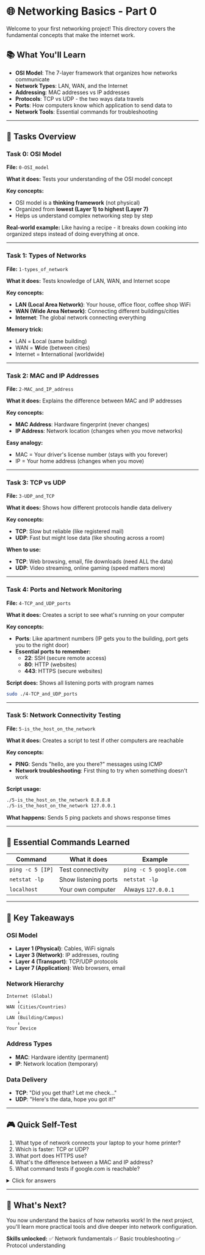 # 🌐 Networking Basics - Part 0

Welcome to your first networking project! This directory covers the fundamental concepts that make the internet work.

## 📚 What You'll Learn

- **OSI Model**: The 7-layer framework that organizes how networks communicate
- **Network Types**: LAN, WAN, and the Internet
- **Addressing**: MAC addresses vs IP addresses
- **Protocols**: TCP vs UDP - the two ways data travels
- **Ports**: How computers know which application to send data to
- **Network Tools**: Essential commands for troubleshooting

---

## 🎯 Tasks Overview

### Task 0: OSI Model
**File:** `0-OSI_model`

**What it does:** Tests your understanding of the OSI model concept

**Key concepts:**
- OSI model is a **thinking framework** (not physical)
- Organized from **lowest (Layer 1) to highest (Layer 7)**
- Helps us understand complex networking step by step

**Real-world example:** Like having a recipe - it breaks down cooking into organized steps instead of doing everything at once.

---

### Task 1: Types of Networks
**File:** `1-types_of_network`

**What it does:** Tests knowledge of LAN, WAN, and Internet scope

**Key concepts:**
- **LAN (Local Area Network)**: Your house, office floor, coffee shop WiFi
- **WAN (Wide Area Network)**: Connecting different buildings/cities
- **Internet**: The global network connecting everything

**Memory trick:**
- LAN = **L**ocal (same building)
- WAN = **W**ide (between cities)
- Internet = **I**nternational (worldwide)

---

### Task 2: MAC and IP Addresses
**File:** `2-MAC_and_IP_address`

**What it does:** Explains the difference between MAC and IP addresses

**Key concepts:**
- **MAC Address**: Hardware fingerprint (never changes)
- **IP Address**: Network location (changes when you move networks)

**Easy analogy:**
- MAC = Your driver's license number (stays with you forever)
- IP = Your home address (changes when you move)

---

### Task 3: TCP vs UDP
**File:** `3-UDP_and_TCP`

**What it does:** Shows how different protocols handle data delivery

**Key concepts:**
- **TCP**: Slow but reliable (like registered mail)
- **UDP**: Fast but might lose data (like shouting across a room)

**When to use:**
- **TCP**: Web browsing, email, file downloads (need ALL the data)
- **UDP**: Video streaming, online gaming (speed matters more)

---

### Task 4: Ports and Network Monitoring
**File:** `4-TCP_and_UDP_ports`

**What it does:** Creates a script to see what's running on your computer

**Key concepts:**
- **Ports**: Like apartment numbers (IP gets you to the building, port gets you to the right door)
- **Essential ports to remember:**
  - **22**: SSH (secure remote access)
  - **80**: HTTP (websites)
  - **443**: HTTPS (secure websites)

**Script does:** Shows all listening ports with program names
```bash
sudo ./4-TCP_and_UDP_ports
```

---

### Task 5: Network Connectivity Testing
**File:** `5-is_the_host_on_the_network`

**What it does:** Creates a script to test if other computers are reachable

**Key concepts:**
- **PING**: Sends "hello, are you there?" messages using ICMP
- **Network troubleshooting**: First thing to try when something doesn't work

**Script usage:**
```bash
./5-is_the_host_on_the_network 8.8.8.8
./5-is_the_host_on_the_network 127.0.0.1
```

**What happens:** Sends 5 ping packets and shows response times

---

## 🔧 Essential Commands Learned

| Command | What it does | Example |
|---------|-------------|---------|
| `ping -c 5 [IP]` | Test connectivity | `ping -c 5 google.com` |
| `netstat -lp` | Show listening ports | `netstat -lp` |
| `localhost` | Your own computer | Always `127.0.0.1` |

---

## 🧠 Key Takeaways

### OSI Model
- **Layer 1 (Physical)**: Cables, WiFi signals
- **Layer 3 (Network)**: IP addresses, routing
- **Layer 4 (Transport)**: TCP/UDP protocols
- **Layer 7 (Application)**: Web browsers, email

### Network Hierarchy
```
Internet (Global)
    ↓
WAN (Cities/Countries)
    ↓
LAN (Building/Campus)
    ↓
Your Device
```

### Address Types
- **MAC**: Hardware identity (permanent)
- **IP**: Network location (temporary)

### Data Delivery
- **TCP**: "Did you get that? Let me check..."
- **UDP**: "Here's the data, hope you got it!"

---

## 🎮 Quick Self-Test

1. What type of network connects your laptop to your home printer?
2. Which is faster: TCP or UDP?
3. What port does HTTPS use?
4. What's the difference between a MAC and IP address?
5. What command tests if google.com is reachable?

<details>
<summary>Click for answers</summary>

1. LAN (Local Area Network)
2. UDP (but less reliable)
3. Port 443
4. MAC = hardware ID (permanent), IP = network location (changes)
5. `ping google.com`
</details>

---

## 🚀 What's Next?

You now understand the basics of how networks work! In the next project, you'll learn more practical tools and dive deeper into network configuration.

**Skills unlocked:** ✅ Network fundamentals ✅ Basic troubleshooting ✅ Protocol understanding
